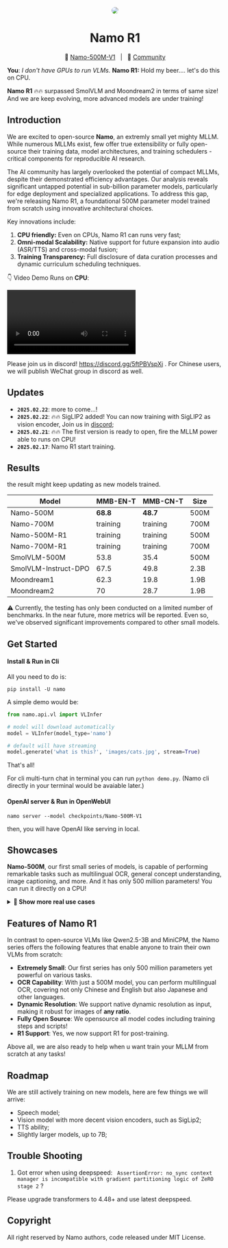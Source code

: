 <div align='center'>
<img src='https://img2023.cnblogs.com/blog/3572323/202502/3572323-20250221161349804-1020036173.png' style="border-radius: 15px;" />
<h1>Namo R1</h1>
</div>

<p align="center">
          🤗 <a href="https://huggingface.co/lucasjin/Namo-500M-V1">Namo-500M-V1</a>&nbsp&nbsp | &nbsp&nbsp🐝 <a href="https://discord.gg/5ftPBVspXj">Community</a>
</p

> **You**: *I don't have GPUs to run VLMs.*  **Namo R1:** Hold my beer.... let's do this on CPU.

**Namo R1** 🔥🔥 surpassed SmolVLM and Moondream2 in terms of same size! And we are keep evolving, more advanced models are under training!

## Introduction

We are excited to open-source **Namo**, an extremly small yet mighty MLLM. While numerous MLLMs exist, few offer true extensibility or fully open-source their training data, model architectures, and training schedulers - critical components for reproducible AI research.

The AI community has largely overlooked the potential of compact MLLMs, despite their demonstrated efficiency advantages. Our analysis reveals significant untapped potential in sub-billion parameter models, particularly for edge deployment and specialized applications. To address this gap, we're releasing Namo R1, a foundational 500M parameter model trained from scratch using innovative architectural choices.

Key innovations include:

1. **CPU friendly:** Even on CPUs, Namo R1 can runs very fast;
2. **Omni-modal Scalability:** Native support for future expansion into audio (ASR/TTS) and cross-modal fusion;
3. **Training Transparency:** Full disclosure of data curation processes and dynamic curriculum scheduling techniques.

👇 Video Demo Runs on **CPU**:

<video src='https://github.com/user-attachments/assets/eb353124-509e-4b87-8a0d-b0b37b5efba2
'></video>

Please join us in discord! https://discord.gg/5ftPBVspXj . For Chinese users, we will publish WeChat group in discord as well.


## Updates

- **`2025.02.22`**: more to come...!
- **`2025.02.22`**: 🔥🔥 SigLIP2 added! You can now training with SigLIP2 as vision encoder, Join us in [discord](https://discord.gg/5ftPBVspXj);
- **`2025.02.21`**: 🔥🔥 The first version is ready to open, fire the MLLM power able to runs on CPU!
- **`2025.02.17`**: Namo R1 start training.

## Results

the result might keep updating as new models trained.

| Model                | MMB-EN-T       | MMB-CN-T       | Size |
| -------------------- | -------------- | -------------- | ---- |
| Namo-500M            | **68.8** | **48.7** | 500M |
| Namo-700M            | training       | training       | 700M |
| Namo-500M-R1         | training       | training       | 500M |
| Namo-700M-R1         | training       | training       | 700M |
| SmolVLM-500M         | 53.8           | 35.4           | 500M |
| SmolVLM-Instruct-DPO | 67.5           | 49.8           | 2.3B |
| Moondream1           | 62.3           | 19.8           | 1.9B |
| Moondream2           | 70             | 28.7           | 1.9B |

⚠️ Currently, the testing has only been conducted on a limited number of benchmarks. In the near future, more metrics will be reported. Even so, we've observed significant improvements compared to other small models.

## Get Started

#### Install & Run in Cli

All you need to do is:

```shell
pip install -U namo
```

A simple demo would be:

```python
from namo.api.vl import VLInfer

# model will download automatically
model = VLInfer(model_type='namo')

# default will have streaming
model.generate('what is this?', 'images/cats.jpg', stream=True)
```

That's all!

For cli multi-turn chat in terminal you can run `python demo.py`. (Namo cli directly in your terminal would be avaiable later.)

#### OpenAI server & Run in OpenWebUI

```shell
namo server --model checkpoints/Namo-500M-V1
```

then, you will have OpenAI like serving in local.

## Showcases

**Namo-500M**, our first small series of models, is capable of performing remarkable tasks such as multilingual OCR, general concept understanding, image captioning, and more. And it has only 500 million parameters! You can run it directly on a CPU!

<details>
<summary><strong>📁 Show more real use cases</strong></summary>

![img](https://img2023.cnblogs.com/blog/3572323/202502/3572323-20250220172027839-313683339.png)

![img](https://img2023.cnblogs.com/blog/3572323/202502/3572323-20250220173348864-1017625952.png)

![img](https://img2023.cnblogs.com/blog/3572323/202502/3572323-20250220172131111-556988890.png)

![img](https://img2023.cnblogs.com/blog/3572323/202502/3572323-20250220172105348-2075807231.png)

![img](https://img2023.cnblogs.com/blog/3572323/202502/3572323-20250220172241158-980404927.png)

![img](https://img2023.cnblogs.com/blog/3572323/202502/3572323-20250220172453851-1606010737.png)

![img](https://img2023.cnblogs.com/blog/3572323/202502/3572323-20250220172546006-49136083.png)

![img](https://img2023.cnblogs.com/blog/3572323/202502/3572323-20250220173000613-625271011.png)

</details>

## Features of Namo R1

In contrast to open-source VLMs like Qwen2.5-3B and MiniCPM, the Namo series offers the following features that enable anyone to train their own VLMs from scratch:

- **Extremely Small**: Our first series has only 500 million parameters yet powerful on various tasks.
- **OCR Capability**: With just a 500M model, you can perform multilingual OCR, covering not only Chinese and English but also Japanese and other languages.
- **Dynamic Resolution**: We support native dynamic resolution as input, making it robust for images of **any ratio**.
- **Fully Open Source**: We opensource all model codes including training steps and scripts!
- **R1 Support**: Yes, we now support R1 for post-training.

Above all, we are also ready to help when u want train your MLLM from scratch at any tasks!

## Roadmap

We are still actively training on new models, here are few things we will arrive:

- Speech model;
- Vision model with more decent vision encoders, such as SigLip2;
- TTS ability;
- Slightly larger models, up to 7B;

## Trouble Shooting

1. Got error when using deepspeed: ` AssertionError: no_sync context manager is incompatible with gradient partitioning logic of ZeRO stage 2` ?

Please upgrade transformers to 4.48+ and use latest deepspeed.

## Copyright

All right reserved by Namo authors, code released under MIT License.
